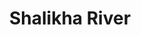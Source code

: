 ---
title: "Shalikha River"
title_bn: "শালিখা নদী"
description: "This river generated from Baral river that started between Daho Koladanga and Dotto Pangali of Faridpur Upazilla, Pabna and comes up to Shahzadpur Upazilla Boundary."
---